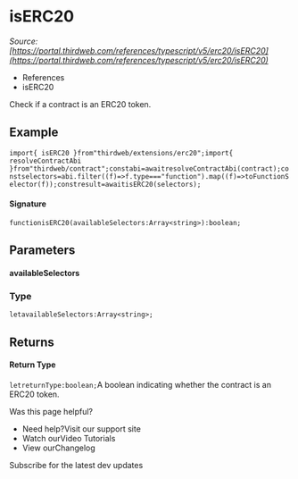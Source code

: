 # isERC20

*Source: [https://portal.thirdweb.com/references/typescript/v5/erc20/isERC20](https://portal.thirdweb.com/references/typescript/v5/erc20/isERC20)*

* References
* isERC20

Check if a contract is an ERC20 token.

## Example

`import{ isERC20 }from"thirdweb/extensions/erc20";import{ resolveContractAbi }from"thirdweb/contract";constabi=awaitresolveContractAbi(contract);constselectors=abi.filter((f)=>f.type==="function").map((f)=>toFunctionSelector(f));constresult=awaitisERC20(selectors);`
#### Signature

`functionisERC20(availableSelectors:Array<string>):boolean;`
## Parameters

#### availableSelectors

### Type

`letavailableSelectors:Array<string>;`
## Returns

#### Return Type

`letreturnType:boolean;`A boolean indicating whether the contract is an ERC20 token.

Was this page helpful?

* Need help?Visit our support site
* Watch ourVideo Tutorials
* View ourChangelog

Subscribe for the latest dev updates

